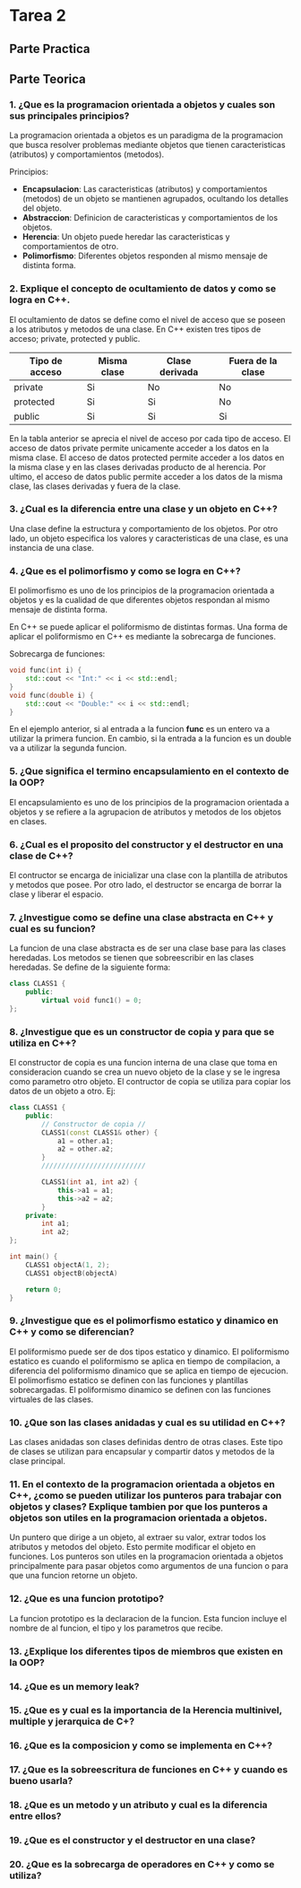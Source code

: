# Tarea 2

## Parte Practica


## Parte Teorica

### 1. ¿Que es la programacion orientada a objetos y cuales son sus principales principios?
La programacion orientada a objetos es un paradigma de la programacion que busca resolver problemas mediante objetos que tienen caracteristicas (atributos) y comportamientos (metodos).

Principios:
 - **Encapsulacion**: Las caracteristicas (atributos) y comportamientos (metodos) de un objeto se mantienen agrupados, ocultando los detalles del objeto.
 - **Abstraccion**: Definicion de caracteristicas y comportamientos de los objetos.
 - **Herencia**: Un objeto puede heredar las caracteristicas y comportamientos de otro.
 - **Polimorfismo**: Diferentes objetos responden al mismo mensaje de distinta forma.

### 2. Explique el concepto de ocultamiento de datos y como se logra en C++.
El ocultamiento de datos se define como el nivel de acceso que se poseen a los atributos y metodos de una clase. En C++ existen tres tipos de acceso; private, protected y public.

| Tipo de acceso | Misma clase | Clase derivada | Fuera de la clase |
| - | - | - | - |
| private | Si | No | No |
| protected | Si | Si | No | 
| public | Si | Si | Si |

En la tabla anterior se aprecia el nivel de acceso por cada tipo de acceso. El acceso de datos private permite unicamente acceder a los datos en la misma clase. El acceso de datos protected permite acceder a los datos en la misma clase y en las clases derivadas producto de al herencia. Por ultimo, el acceso de datos public permite acceder a los datos de la misma clase, las clases derivadas y fuera de la clase.

### 3. ¿Cual es la diferencia entre una clase y un objeto en C++?
Una clase define la estructura y comportamiento de los objetos. Por otro lado, un objeto especifica los valores y caracteristicas de una clase, es una instancia de una clase.

### 4. ¿Que es el polimorfismo y como se logra en C++?
El polimorfismo es uno de los principios de la programacion orientada a objetos y es la cualidad de que diferentes objetos respondan al mismo mensaje de distinta forma.

En C++ se puede aplicar el poliformismo de distintas formas. Una forma de aplicar el poliformismo en C++ es mediante la sobrecarga de funciones.

Sobrecarga de funciones:
```c++
void func(int i) {
    std::cout << "Int:" << i << std::endl;
}
void func(double i) {
    std::cout << "Double:" << i << std::endl;
}
```
En el ejemplo anterior, si al entrada a la funcion **func** es un entero va a utilizar la primera funcion. En cambio, si la entrada a la funcion es un double va a utilizar la segunda funcion.

### 5. ¿Que significa el termino encapsulamiento en el contexto de la OOP?
El encapsulamiento es uno de los principios de la programacion orientada a objetos y se refiere a la agrupacion de atributos y metodos de los objetos en clases.

### 6. ¿Cual es el proposito del constructor y el destructor en una clase de C++?
El contructor se encarga de inicializar una clase con la plantilla de atributos y metodos que posee. Por otro lado, el destructor se encarga de borrar la clase y liberar el espacio.

### 7. ¿Investigue como se define una clase abstracta en C++ y cual es su funcion?
La funcion de una clase abstracta es de ser una clase base para las clases heredadas. Los metodos se tienen que sobreescribir en las clases heredadas. Se define de la siguiente forma:

```c++
class CLASS1 {
    public:
        virtual void func1() = 0;
};
```

### 8. ¿Investigue que es un constructor de copia y para que se utiliza en C++?
El constructor de copia es una funcion interna de una clase que toma en consideracion cuando se crea un nuevo objeto de la clase y se le ingresa como parametro otro objeto. El contructor de copia se utiliza para copiar los datos de un objeto a otro. Ej:

```c++
class CLASS1 {
    public:
        // Constructor de copia //
        CLASS1(const CLASS1& other) {
            a1 = other.a1;
            a2 = other.a2;
        }
        //////////////////////////

        CLASS1(int a1, int a2) {
            this->a1 = a1;
            this->a2 = a2;
        }
    private:
        int a1;
        int a2;
};

int main() {
    CLASS1 objectA(1, 2);
    CLASS1 objectB(objectA)

    return 0;
}
```


### 9. ¿Investigue que es el polimorfismo estatico y dinamico en C++ y como se diferencian?
El poliformismo puede ser de dos tipos estatico y dinamico. El poliformismo estatico es cuando el poliformismo se aplica en tiempo de compilacion, a diferencia del poliformismo dinamico que se aplica en tiempo de ejecucion. El polimorfismo estatico se definen con las funciones y plantillas sobrecargadas. El poliformismo dinamico se definen con las funciones virtuales de las clases.

### 10. ¿Que son las clases anidadas y cual es su utilidad en C++?
Las clases anidadas son clases definidas dentro de otras clases. Este tipo de clases se utilizan para encapsular y compartir datos y metodos de la clase principal.

### 11. En el contexto de la programacion orientada a objetos en C++, ¿como se pueden utilizar los punteros para trabajar con objetos y clases? Explique tambien por que los punteros a objetos son utiles en la programacion orientada a objetos.
Un puntero que dirige a un objeto, al extraer su valor, extrar todos los atributos y metodos del objeto. Esto permite modificar el objeto en funciones. Los punteros son utiles en la programacion orientada a objetos principalmente para pasar objetos como argumentos de una funcion o para que una funcion retorne un objeto. 

### 12. ¿Que es una funcion prototipo?
La funcion prototipo es la declaracion de la funcion. Esta funcion incluye el nombre de al funcion, el tipo y los parametros que recibe.

### 13. ¿Explique los diferentes tipos de miembros que existen en la OOP?
### 14. ¿Que es un memory leak?
### 15. ¿Que es y cual es la importancia de la Herencia multinivel, multiple y jerarquica de C+?
### 16. ¿Que es la composicion y como se implementa en C++?
### 17. ¿Que es la sobreescritura de funciones en C++ y cuando es bueno usarla?
### 18. ¿Que es un metodo y un atributo y cual es la diferencia entre ellos?
### 19. ¿Que es el constructor y el destructor en una clase?
### 20. ¿Que es la sobrecarga de operadores en C++ y como se utiliza?

